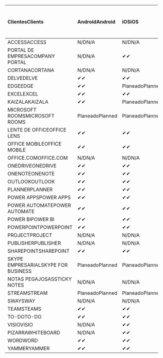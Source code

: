 <!-- This file is generated automatically. Changes made to this file will be overwritten.-->
|<span data-ttu-id="2ebeb-101">Clientes</span><span class="sxs-lookup"><span data-stu-id="2ebeb-101">Clients</span></span>|<span data-ttu-id="2ebeb-102">Android</span><span class="sxs-lookup"><span data-stu-id="2ebeb-102">Android</span></span>|<span data-ttu-id="2ebeb-103">iOS</span><span class="sxs-lookup"><span data-stu-id="2ebeb-103">iOS</span></span>|<span data-ttu-id="2ebeb-104">Mac</span><span class="sxs-lookup"><span data-stu-id="2ebeb-104">Mac</span></span>|<span data-ttu-id="2ebeb-105">Windows 10</span><span class="sxs-lookup"><span data-stu-id="2ebeb-105">Windows 10</span></span><br><span data-ttu-id="2ebeb-106">Desktop</span><span class="sxs-lookup"><span data-stu-id="2ebeb-106">Desktop</span></span>|<span data-ttu-id="2ebeb-107">Windows 10</span><span class="sxs-lookup"><span data-stu-id="2ebeb-107">Windows 10</span></span><br><span data-ttu-id="2ebeb-108">Aplicaciones modernas</span><span class="sxs-lookup"><span data-stu-id="2ebeb-108">Modern Apps</span></span>|
|:-|:-|:-|:-|:-|:-|
|<span data-ttu-id="2ebeb-109">ACCESS</span><span class="sxs-lookup"><span data-stu-id="2ebeb-109">ACCESS</span></span>|<span data-ttu-id="2ebeb-110">N/D</span><span class="sxs-lookup"><span data-stu-id="2ebeb-110">N/A</span></span>|<span data-ttu-id="2ebeb-111">N/D</span><span class="sxs-lookup"><span data-stu-id="2ebeb-111">N/A</span></span>|<span data-ttu-id="2ebeb-112">N/D</span><span class="sxs-lookup"><span data-stu-id="2ebeb-112">N/A</span></span>|<span data-ttu-id="2ebeb-113">✔</span><span class="sxs-lookup"><span data-stu-id="2ebeb-113">✔</span></span>|<span data-ttu-id="2ebeb-114">N/D</span><span class="sxs-lookup"><span data-stu-id="2ebeb-114">N/A</span></span>|
|<span data-ttu-id="2ebeb-115">PORTAL DE EMPRESA</span><span class="sxs-lookup"><span data-stu-id="2ebeb-115">COMPANY PORTAL</span></span>|<span data-ttu-id="2ebeb-116">N/D</span><span class="sxs-lookup"><span data-stu-id="2ebeb-116">N/A</span></span>|<span data-ttu-id="2ebeb-117">✔</span><span class="sxs-lookup"><span data-stu-id="2ebeb-117">✔</span></span>|<span data-ttu-id="2ebeb-118">Planeado</span><span class="sxs-lookup"><span data-stu-id="2ebeb-118">Planned</span></span>|<span data-ttu-id="2ebeb-119">N/D</span><span class="sxs-lookup"><span data-stu-id="2ebeb-119">N/A</span></span>|<span data-ttu-id="2ebeb-120">✔</span><span class="sxs-lookup"><span data-stu-id="2ebeb-120">✔</span></span>|
|<span data-ttu-id="2ebeb-121">CORTANA</span><span class="sxs-lookup"><span data-stu-id="2ebeb-121">CORTANA</span></span>|<span data-ttu-id="2ebeb-122">N/D</span><span class="sxs-lookup"><span data-stu-id="2ebeb-122">N/A</span></span>|<span data-ttu-id="2ebeb-123">N/D</span><span class="sxs-lookup"><span data-stu-id="2ebeb-123">N/A</span></span>|<span data-ttu-id="2ebeb-124">N/D</span><span class="sxs-lookup"><span data-stu-id="2ebeb-124">N/A</span></span>|<span data-ttu-id="2ebeb-125">N/D</span><span class="sxs-lookup"><span data-stu-id="2ebeb-125">N/A</span></span>|<span data-ttu-id="2ebeb-126">✔</span><span class="sxs-lookup"><span data-stu-id="2ebeb-126">✔</span></span>|
|<span data-ttu-id="2ebeb-127">DELVE</span><span class="sxs-lookup"><span data-stu-id="2ebeb-127">DELVE</span></span>|<span data-ttu-id="2ebeb-128">✔</span><span class="sxs-lookup"><span data-stu-id="2ebeb-128">✔</span></span>|<span data-ttu-id="2ebeb-129">✔</span><span class="sxs-lookup"><span data-stu-id="2ebeb-129">✔</span></span>|<span data-ttu-id="2ebeb-130">N/D</span><span class="sxs-lookup"><span data-stu-id="2ebeb-130">N/A</span></span>|<span data-ttu-id="2ebeb-131">N/D</span><span class="sxs-lookup"><span data-stu-id="2ebeb-131">N/A</span></span>|<span data-ttu-id="2ebeb-132">N/D</span><span class="sxs-lookup"><span data-stu-id="2ebeb-132">N/A</span></span>|
|<span data-ttu-id="2ebeb-133">EDGE</span><span class="sxs-lookup"><span data-stu-id="2ebeb-133">EDGE</span></span>|<span data-ttu-id="2ebeb-134">✔</span><span class="sxs-lookup"><span data-stu-id="2ebeb-134">✔</span></span>|<span data-ttu-id="2ebeb-135">Planeado</span><span class="sxs-lookup"><span data-stu-id="2ebeb-135">Planned</span></span>|<span data-ttu-id="2ebeb-136">N/D</span><span class="sxs-lookup"><span data-stu-id="2ebeb-136">N/A</span></span>|<span data-ttu-id="2ebeb-137">✔</span><span class="sxs-lookup"><span data-stu-id="2ebeb-137">✔</span></span>|<span data-ttu-id="2ebeb-138">N/D</span><span class="sxs-lookup"><span data-stu-id="2ebeb-138">N/A</span></span>|
|<span data-ttu-id="2ebeb-139">EXCEL</span><span class="sxs-lookup"><span data-stu-id="2ebeb-139">EXCEL</span></span>|<span data-ttu-id="2ebeb-140">✔</span><span class="sxs-lookup"><span data-stu-id="2ebeb-140">✔</span></span>|<span data-ttu-id="2ebeb-141">✔</span><span class="sxs-lookup"><span data-stu-id="2ebeb-141">✔</span></span>|<span data-ttu-id="2ebeb-142">✔</span><span class="sxs-lookup"><span data-stu-id="2ebeb-142">✔</span></span>|<span data-ttu-id="2ebeb-143">✔</span><span class="sxs-lookup"><span data-stu-id="2ebeb-143">✔</span></span>|<span data-ttu-id="2ebeb-144">✔</span><span class="sxs-lookup"><span data-stu-id="2ebeb-144">✔</span></span>|
|<span data-ttu-id="2ebeb-145">KAIZALA</span><span class="sxs-lookup"><span data-stu-id="2ebeb-145">KAIZALA</span></span>|<span data-ttu-id="2ebeb-146">✔</span><span class="sxs-lookup"><span data-stu-id="2ebeb-146">✔</span></span>|<span data-ttu-id="2ebeb-147">Planeado</span><span class="sxs-lookup"><span data-stu-id="2ebeb-147">Planned</span></span>|<span data-ttu-id="2ebeb-148">N/D</span><span class="sxs-lookup"><span data-stu-id="2ebeb-148">N/A</span></span>|<span data-ttu-id="2ebeb-149">N/D</span><span class="sxs-lookup"><span data-stu-id="2ebeb-149">N/A</span></span>|<span data-ttu-id="2ebeb-150">N/D</span><span class="sxs-lookup"><span data-stu-id="2ebeb-150">N/A</span></span>|
|<span data-ttu-id="2ebeb-151">MICROSOFT ROOMS</span><span class="sxs-lookup"><span data-stu-id="2ebeb-151">MICROSOFT ROOMS</span></span>|<span data-ttu-id="2ebeb-152">Planeado</span><span class="sxs-lookup"><span data-stu-id="2ebeb-152">Planned</span></span>|<span data-ttu-id="2ebeb-153">Planeado</span><span class="sxs-lookup"><span data-stu-id="2ebeb-153">Planned</span></span>|<span data-ttu-id="2ebeb-154">N/D</span><span class="sxs-lookup"><span data-stu-id="2ebeb-154">N/A</span></span>|<span data-ttu-id="2ebeb-155">N/D</span><span class="sxs-lookup"><span data-stu-id="2ebeb-155">N/A</span></span>|<span data-ttu-id="2ebeb-156">N/D</span><span class="sxs-lookup"><span data-stu-id="2ebeb-156">N/A</span></span>|
|<span data-ttu-id="2ebeb-157">LENTE DE OFFICE</span><span class="sxs-lookup"><span data-stu-id="2ebeb-157">OFFICE LENS</span></span>|<span data-ttu-id="2ebeb-158">✔</span><span class="sxs-lookup"><span data-stu-id="2ebeb-158">✔</span></span>|<span data-ttu-id="2ebeb-159">✔</span><span class="sxs-lookup"><span data-stu-id="2ebeb-159">✔</span></span>|<span data-ttu-id="2ebeb-160">N/D</span><span class="sxs-lookup"><span data-stu-id="2ebeb-160">N/A</span></span>|<span data-ttu-id="2ebeb-161">N/D</span><span class="sxs-lookup"><span data-stu-id="2ebeb-161">N/A</span></span>|<span data-ttu-id="2ebeb-162">N/D</span><span class="sxs-lookup"><span data-stu-id="2ebeb-162">N/A</span></span>|
|<span data-ttu-id="2ebeb-163">OFFICE MOBILE</span><span class="sxs-lookup"><span data-stu-id="2ebeb-163">OFFICE MOBILE</span></span>|<span data-ttu-id="2ebeb-164">✔</span><span class="sxs-lookup"><span data-stu-id="2ebeb-164">✔</span></span>|<span data-ttu-id="2ebeb-165">✔</span><span class="sxs-lookup"><span data-stu-id="2ebeb-165">✔</span></span>|<span data-ttu-id="2ebeb-166">N/D</span><span class="sxs-lookup"><span data-stu-id="2ebeb-166">N/A</span></span>|<span data-ttu-id="2ebeb-167">N/D</span><span class="sxs-lookup"><span data-stu-id="2ebeb-167">N/A</span></span>|<span data-ttu-id="2ebeb-168">N/D</span><span class="sxs-lookup"><span data-stu-id="2ebeb-168">N/A</span></span>|
|<span data-ttu-id="2ebeb-169">OFFICE.COM</span><span class="sxs-lookup"><span data-stu-id="2ebeb-169">OFFICE.COM</span></span>|<span data-ttu-id="2ebeb-170">N/D</span><span class="sxs-lookup"><span data-stu-id="2ebeb-170">N/A</span></span>|<span data-ttu-id="2ebeb-171">N/D</span><span class="sxs-lookup"><span data-stu-id="2ebeb-171">N/A</span></span>|<span data-ttu-id="2ebeb-172">N/D</span><span class="sxs-lookup"><span data-stu-id="2ebeb-172">N/A</span></span>|<span data-ttu-id="2ebeb-173">N/D</span><span class="sxs-lookup"><span data-stu-id="2ebeb-173">N/A</span></span>|<span data-ttu-id="2ebeb-174">✔</span><span class="sxs-lookup"><span data-stu-id="2ebeb-174">✔</span></span>|
|<span data-ttu-id="2ebeb-175">ONEDRIVE</span><span class="sxs-lookup"><span data-stu-id="2ebeb-175">ONEDRIVE</span></span>|<span data-ttu-id="2ebeb-176">✔</span><span class="sxs-lookup"><span data-stu-id="2ebeb-176">✔</span></span>|<span data-ttu-id="2ebeb-177">✔</span><span class="sxs-lookup"><span data-stu-id="2ebeb-177">✔</span></span>|<span data-ttu-id="2ebeb-178">Planeado</span><span class="sxs-lookup"><span data-stu-id="2ebeb-178">Planned</span></span>|<span data-ttu-id="2ebeb-179">✔</span><span class="sxs-lookup"><span data-stu-id="2ebeb-179">✔</span></span>|<span data-ttu-id="2ebeb-180">✔</span><span class="sxs-lookup"><span data-stu-id="2ebeb-180">✔</span></span>|
|<span data-ttu-id="2ebeb-181">ONENOTE</span><span class="sxs-lookup"><span data-stu-id="2ebeb-181">ONENOTE</span></span>|<span data-ttu-id="2ebeb-182">✔</span><span class="sxs-lookup"><span data-stu-id="2ebeb-182">✔</span></span>|<span data-ttu-id="2ebeb-183">✔</span><span class="sxs-lookup"><span data-stu-id="2ebeb-183">✔</span></span>|<span data-ttu-id="2ebeb-184">✔</span><span class="sxs-lookup"><span data-stu-id="2ebeb-184">✔</span></span>|<span data-ttu-id="2ebeb-185">Planeado</span><span class="sxs-lookup"><span data-stu-id="2ebeb-185">Planned</span></span>|<span data-ttu-id="2ebeb-186">✔</span><span class="sxs-lookup"><span data-stu-id="2ebeb-186">✔</span></span>|
|<span data-ttu-id="2ebeb-187">OUTLOOK</span><span class="sxs-lookup"><span data-stu-id="2ebeb-187">OUTLOOK</span></span>|<span data-ttu-id="2ebeb-188">✔</span><span class="sxs-lookup"><span data-stu-id="2ebeb-188">✔</span></span>|<span data-ttu-id="2ebeb-189">✔</span><span class="sxs-lookup"><span data-stu-id="2ebeb-189">✔</span></span>|<span data-ttu-id="2ebeb-190">Planeado</span><span class="sxs-lookup"><span data-stu-id="2ebeb-190">Planned</span></span>|<span data-ttu-id="2ebeb-191">✔</span><span class="sxs-lookup"><span data-stu-id="2ebeb-191">✔</span></span>|<span data-ttu-id="2ebeb-192">✔</span><span class="sxs-lookup"><span data-stu-id="2ebeb-192">✔</span></span>|
|<span data-ttu-id="2ebeb-193">PLANNER</span><span class="sxs-lookup"><span data-stu-id="2ebeb-193">PLANNER</span></span>|<span data-ttu-id="2ebeb-194">✔</span><span class="sxs-lookup"><span data-stu-id="2ebeb-194">✔</span></span>|<span data-ttu-id="2ebeb-195">✔</span><span class="sxs-lookup"><span data-stu-id="2ebeb-195">✔</span></span>|<span data-ttu-id="2ebeb-196">N/D</span><span class="sxs-lookup"><span data-stu-id="2ebeb-196">N/A</span></span>|<span data-ttu-id="2ebeb-197">N/D</span><span class="sxs-lookup"><span data-stu-id="2ebeb-197">N/A</span></span>|<span data-ttu-id="2ebeb-198">N/D</span><span class="sxs-lookup"><span data-stu-id="2ebeb-198">N/A</span></span>|
|<span data-ttu-id="2ebeb-199">POWER APPS</span><span class="sxs-lookup"><span data-stu-id="2ebeb-199">POWER APPS</span></span>|<span data-ttu-id="2ebeb-200">✔</span><span class="sxs-lookup"><span data-stu-id="2ebeb-200">✔</span></span>|<span data-ttu-id="2ebeb-201">✔</span><span class="sxs-lookup"><span data-stu-id="2ebeb-201">✔</span></span>|<span data-ttu-id="2ebeb-202">N/D</span><span class="sxs-lookup"><span data-stu-id="2ebeb-202">N/A</span></span>|<span data-ttu-id="2ebeb-203">N/D</span><span class="sxs-lookup"><span data-stu-id="2ebeb-203">N/A</span></span>|<span data-ttu-id="2ebeb-204">Planeado</span><span class="sxs-lookup"><span data-stu-id="2ebeb-204">Planned</span></span>|
|<span data-ttu-id="2ebeb-205">POWER AUTOMATE</span><span class="sxs-lookup"><span data-stu-id="2ebeb-205">POWER AUTOMATE</span></span>|<span data-ttu-id="2ebeb-206">✔</span><span class="sxs-lookup"><span data-stu-id="2ebeb-206">✔</span></span>|<span data-ttu-id="2ebeb-207">✔</span><span class="sxs-lookup"><span data-stu-id="2ebeb-207">✔</span></span>|<span data-ttu-id="2ebeb-208">N/D</span><span class="sxs-lookup"><span data-stu-id="2ebeb-208">N/A</span></span>|<span data-ttu-id="2ebeb-209">N/D</span><span class="sxs-lookup"><span data-stu-id="2ebeb-209">N/A</span></span>|<span data-ttu-id="2ebeb-210">N/D</span><span class="sxs-lookup"><span data-stu-id="2ebeb-210">N/A</span></span>|
|<span data-ttu-id="2ebeb-211">POWER BI</span><span class="sxs-lookup"><span data-stu-id="2ebeb-211">POWER BI</span></span>|<span data-ttu-id="2ebeb-212">✔</span><span class="sxs-lookup"><span data-stu-id="2ebeb-212">✔</span></span>|<span data-ttu-id="2ebeb-213">✔</span><span class="sxs-lookup"><span data-stu-id="2ebeb-213">✔</span></span>|<span data-ttu-id="2ebeb-214">N/D</span><span class="sxs-lookup"><span data-stu-id="2ebeb-214">N/A</span></span>|<span data-ttu-id="2ebeb-215">Planeado</span><span class="sxs-lookup"><span data-stu-id="2ebeb-215">Planned</span></span>|<span data-ttu-id="2ebeb-216">✔</span><span class="sxs-lookup"><span data-stu-id="2ebeb-216">✔</span></span>|
|<span data-ttu-id="2ebeb-217">POWERPOINT</span><span class="sxs-lookup"><span data-stu-id="2ebeb-217">POWERPOINT</span></span>|<span data-ttu-id="2ebeb-218">✔</span><span class="sxs-lookup"><span data-stu-id="2ebeb-218">✔</span></span>|<span data-ttu-id="2ebeb-219">✔</span><span class="sxs-lookup"><span data-stu-id="2ebeb-219">✔</span></span>|<span data-ttu-id="2ebeb-220">✔</span><span class="sxs-lookup"><span data-stu-id="2ebeb-220">✔</span></span>|<span data-ttu-id="2ebeb-221">✔</span><span class="sxs-lookup"><span data-stu-id="2ebeb-221">✔</span></span>|<span data-ttu-id="2ebeb-222">✔</span><span class="sxs-lookup"><span data-stu-id="2ebeb-222">✔</span></span>|
|<span data-ttu-id="2ebeb-223">PROJECT</span><span class="sxs-lookup"><span data-stu-id="2ebeb-223">PROJECT</span></span>|<span data-ttu-id="2ebeb-224">N/D</span><span class="sxs-lookup"><span data-stu-id="2ebeb-224">N/A</span></span>|<span data-ttu-id="2ebeb-225">N/D</span><span class="sxs-lookup"><span data-stu-id="2ebeb-225">N/A</span></span>|<span data-ttu-id="2ebeb-226">N/D</span><span class="sxs-lookup"><span data-stu-id="2ebeb-226">N/A</span></span>|<span data-ttu-id="2ebeb-227">✔</span><span class="sxs-lookup"><span data-stu-id="2ebeb-227">✔</span></span>|<span data-ttu-id="2ebeb-228">N/D</span><span class="sxs-lookup"><span data-stu-id="2ebeb-228">N/A</span></span>|
|<span data-ttu-id="2ebeb-229">PUBLISHER</span><span class="sxs-lookup"><span data-stu-id="2ebeb-229">PUBLISHER</span></span>|<span data-ttu-id="2ebeb-230">N/D</span><span class="sxs-lookup"><span data-stu-id="2ebeb-230">N/A</span></span>|<span data-ttu-id="2ebeb-231">N/D</span><span class="sxs-lookup"><span data-stu-id="2ebeb-231">N/A</span></span>|<span data-ttu-id="2ebeb-232">N/D</span><span class="sxs-lookup"><span data-stu-id="2ebeb-232">N/A</span></span>|<span data-ttu-id="2ebeb-233">✔</span><span class="sxs-lookup"><span data-stu-id="2ebeb-233">✔</span></span>|<span data-ttu-id="2ebeb-234">N/D</span><span class="sxs-lookup"><span data-stu-id="2ebeb-234">N/A</span></span>|
|<span data-ttu-id="2ebeb-235">SHAREPOINT</span><span class="sxs-lookup"><span data-stu-id="2ebeb-235">SHAREPOINT</span></span>|<span data-ttu-id="2ebeb-236">✔</span><span class="sxs-lookup"><span data-stu-id="2ebeb-236">✔</span></span>|<span data-ttu-id="2ebeb-237">✔</span><span class="sxs-lookup"><span data-stu-id="2ebeb-237">✔</span></span>|<span data-ttu-id="2ebeb-238">N/D</span><span class="sxs-lookup"><span data-stu-id="2ebeb-238">N/A</span></span>|<span data-ttu-id="2ebeb-239">N/D</span><span class="sxs-lookup"><span data-stu-id="2ebeb-239">N/A</span></span>|<span data-ttu-id="2ebeb-240">N/D</span><span class="sxs-lookup"><span data-stu-id="2ebeb-240">N/A</span></span>|
|<span data-ttu-id="2ebeb-241">SKYPE EMPRESARIAL</span><span class="sxs-lookup"><span data-stu-id="2ebeb-241">SKYPE FOR BUSINESS</span></span>|<span data-ttu-id="2ebeb-242">Planeado</span><span class="sxs-lookup"><span data-stu-id="2ebeb-242">Planned</span></span>|<span data-ttu-id="2ebeb-243">Planeado</span><span class="sxs-lookup"><span data-stu-id="2ebeb-243">Planned</span></span>|<span data-ttu-id="2ebeb-244">N/D</span><span class="sxs-lookup"><span data-stu-id="2ebeb-244">N/A</span></span>|<span data-ttu-id="2ebeb-245">N/D</span><span class="sxs-lookup"><span data-stu-id="2ebeb-245">N/A</span></span>|<span data-ttu-id="2ebeb-246">N/D</span><span class="sxs-lookup"><span data-stu-id="2ebeb-246">N/A</span></span>|
|<span data-ttu-id="2ebeb-247">NOTAS PEGAJOSAS</span><span class="sxs-lookup"><span data-stu-id="2ebeb-247">STICKY NOTES</span></span>|<span data-ttu-id="2ebeb-248">N/D</span><span class="sxs-lookup"><span data-stu-id="2ebeb-248">N/A</span></span>|<span data-ttu-id="2ebeb-249">N/D</span><span class="sxs-lookup"><span data-stu-id="2ebeb-249">N/A</span></span>|<span data-ttu-id="2ebeb-250">N/D</span><span class="sxs-lookup"><span data-stu-id="2ebeb-250">N/A</span></span>|<span data-ttu-id="2ebeb-251">N/D</span><span class="sxs-lookup"><span data-stu-id="2ebeb-251">N/A</span></span>|<span data-ttu-id="2ebeb-252">✔</span><span class="sxs-lookup"><span data-stu-id="2ebeb-252">✔</span></span>|
|<span data-ttu-id="2ebeb-253">STREAM</span><span class="sxs-lookup"><span data-stu-id="2ebeb-253">STREAM</span></span>|<span data-ttu-id="2ebeb-254">Planeado</span><span class="sxs-lookup"><span data-stu-id="2ebeb-254">Planned</span></span>|<span data-ttu-id="2ebeb-255">Planeado</span><span class="sxs-lookup"><span data-stu-id="2ebeb-255">Planned</span></span>|<span data-ttu-id="2ebeb-256">N/D</span><span class="sxs-lookup"><span data-stu-id="2ebeb-256">N/A</span></span>|<span data-ttu-id="2ebeb-257">N/D</span><span class="sxs-lookup"><span data-stu-id="2ebeb-257">N/A</span></span>|<span data-ttu-id="2ebeb-258">N/D</span><span class="sxs-lookup"><span data-stu-id="2ebeb-258">N/A</span></span>|
|<span data-ttu-id="2ebeb-259">SWAY</span><span class="sxs-lookup"><span data-stu-id="2ebeb-259">SWAY</span></span>|<span data-ttu-id="2ebeb-260">N/D</span><span class="sxs-lookup"><span data-stu-id="2ebeb-260">N/A</span></span>|<span data-ttu-id="2ebeb-261">N/D</span><span class="sxs-lookup"><span data-stu-id="2ebeb-261">N/A</span></span>|<span data-ttu-id="2ebeb-262">N/D</span><span class="sxs-lookup"><span data-stu-id="2ebeb-262">N/A</span></span>|<span data-ttu-id="2ebeb-263">N/D</span><span class="sxs-lookup"><span data-stu-id="2ebeb-263">N/A</span></span>|<span data-ttu-id="2ebeb-264">✔</span><span class="sxs-lookup"><span data-stu-id="2ebeb-264">✔</span></span>|
|<span data-ttu-id="2ebeb-265">TEAMS</span><span class="sxs-lookup"><span data-stu-id="2ebeb-265">TEAMS</span></span>|<span data-ttu-id="2ebeb-266">✔</span><span class="sxs-lookup"><span data-stu-id="2ebeb-266">✔</span></span>|<span data-ttu-id="2ebeb-267">✔</span><span class="sxs-lookup"><span data-stu-id="2ebeb-267">✔</span></span>|<span data-ttu-id="2ebeb-268">Planeado</span><span class="sxs-lookup"><span data-stu-id="2ebeb-268">Planned</span></span>|<span data-ttu-id="2ebeb-269">Planeado</span><span class="sxs-lookup"><span data-stu-id="2ebeb-269">Planned</span></span>|<span data-ttu-id="2ebeb-270">N/D</span><span class="sxs-lookup"><span data-stu-id="2ebeb-270">N/A</span></span>|
|<span data-ttu-id="2ebeb-271">TO-DO</span><span class="sxs-lookup"><span data-stu-id="2ebeb-271">TO-DO</span></span>|<span data-ttu-id="2ebeb-272">✔</span><span class="sxs-lookup"><span data-stu-id="2ebeb-272">✔</span></span>|<span data-ttu-id="2ebeb-273">✔</span><span class="sxs-lookup"><span data-stu-id="2ebeb-273">✔</span></span>|<span data-ttu-id="2ebeb-274">N/D</span><span class="sxs-lookup"><span data-stu-id="2ebeb-274">N/A</span></span>|<span data-ttu-id="2ebeb-275">N/D</span><span class="sxs-lookup"><span data-stu-id="2ebeb-275">N/A</span></span>|<span data-ttu-id="2ebeb-276">✔</span><span class="sxs-lookup"><span data-stu-id="2ebeb-276">✔</span></span>|
|<span data-ttu-id="2ebeb-277">VISIO</span><span class="sxs-lookup"><span data-stu-id="2ebeb-277">VISIO</span></span>|<span data-ttu-id="2ebeb-278">N/D</span><span class="sxs-lookup"><span data-stu-id="2ebeb-278">N/A</span></span>|<span data-ttu-id="2ebeb-279">✔</span><span class="sxs-lookup"><span data-stu-id="2ebeb-279">✔</span></span>|<span data-ttu-id="2ebeb-280">N/D</span><span class="sxs-lookup"><span data-stu-id="2ebeb-280">N/A</span></span>|<span data-ttu-id="2ebeb-281">✔</span><span class="sxs-lookup"><span data-stu-id="2ebeb-281">✔</span></span>|<span data-ttu-id="2ebeb-282">N/D</span><span class="sxs-lookup"><span data-stu-id="2ebeb-282">N/A</span></span>|
|<span data-ttu-id="2ebeb-283">PIZARRA</span><span class="sxs-lookup"><span data-stu-id="2ebeb-283">WHITEBOARD</span></span>|<span data-ttu-id="2ebeb-284">N/D</span><span class="sxs-lookup"><span data-stu-id="2ebeb-284">N/A</span></span>|<span data-ttu-id="2ebeb-285">✔</span><span class="sxs-lookup"><span data-stu-id="2ebeb-285">✔</span></span>|<span data-ttu-id="2ebeb-286">N/D</span><span class="sxs-lookup"><span data-stu-id="2ebeb-286">N/A</span></span>|<span data-ttu-id="2ebeb-287">N/D</span><span class="sxs-lookup"><span data-stu-id="2ebeb-287">N/A</span></span>|<span data-ttu-id="2ebeb-288">✔</span><span class="sxs-lookup"><span data-stu-id="2ebeb-288">✔</span></span>|
|<span data-ttu-id="2ebeb-289">WORD</span><span class="sxs-lookup"><span data-stu-id="2ebeb-289">WORD</span></span>|<span data-ttu-id="2ebeb-290">✔</span><span class="sxs-lookup"><span data-stu-id="2ebeb-290">✔</span></span>|<span data-ttu-id="2ebeb-291">✔</span><span class="sxs-lookup"><span data-stu-id="2ebeb-291">✔</span></span>|<span data-ttu-id="2ebeb-292">✔</span><span class="sxs-lookup"><span data-stu-id="2ebeb-292">✔</span></span>|<span data-ttu-id="2ebeb-293">✔</span><span class="sxs-lookup"><span data-stu-id="2ebeb-293">✔</span></span>|<span data-ttu-id="2ebeb-294">✔</span><span class="sxs-lookup"><span data-stu-id="2ebeb-294">✔</span></span>|
|<span data-ttu-id="2ebeb-295">YAMMER</span><span class="sxs-lookup"><span data-stu-id="2ebeb-295">YAMMER</span></span>|<span data-ttu-id="2ebeb-296">✔</span><span class="sxs-lookup"><span data-stu-id="2ebeb-296">✔</span></span>|<span data-ttu-id="2ebeb-297">✔</span><span class="sxs-lookup"><span data-stu-id="2ebeb-297">✔</span></span>|<span data-ttu-id="2ebeb-298">N/D</span><span class="sxs-lookup"><span data-stu-id="2ebeb-298">N/A</span></span>|<span data-ttu-id="2ebeb-299">Planeado</span><span class="sxs-lookup"><span data-stu-id="2ebeb-299">Planned</span></span>|<span data-ttu-id="2ebeb-300">N/D</span><span class="sxs-lookup"><span data-stu-id="2ebeb-300">N/A</span></span>|
